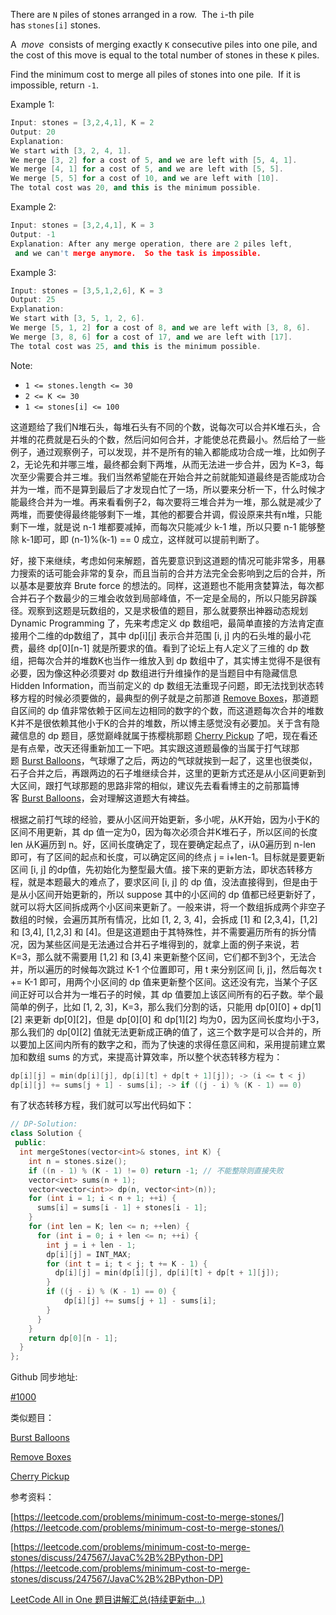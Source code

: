 There are `N` piles of stones arranged in a row.  The `i`-th pile has `stones[i]` stones.

A  _move_  consists of merging exactly `K` consecutive piles into one pile, and the cost of this move is equal to the total number of stones in these `K` piles.

Find the minimum cost to merge all piles of stones into one pile.  If it is impossible, return `-1`.

Example 1:

```cpp
Input: stones = [3,2,4,1], K = 2
Output: 20
Explanation:
We start with [3, 2, 4, 1].
We merge [3, 2] for a cost of 5, and we are left with [5, 4, 1].
We merge [4, 1] for a cost of 5, and we are left with [5, 5].
We merge [5, 5] for a cost of 10, and we are left with [10].
The total cost was 20, and this is the minimum possible.
```

Example 2:

```cpp
Input: stones = [3,2,4,1], K = 3
Output: -1
Explanation: After any merge operation, there are 2 piles left,
 and we can't merge anymore.  So the task is impossible.
```

Example 3:

```cpp
Input: stones = [3,5,1,2,6], K = 3
Output: 25
Explanation:
We start with [3, 5, 1, 2, 6].
We merge [5, 1, 2] for a cost of 8, and we are left with [3, 8, 6].
We merge [3, 8, 6] for a cost of 17, and we are left with [17].
The total cost was 25, and this is the minimum possible.
```

Note:

- `1 <= stones.length <= 30`
- `2 <= K <= 30`
- `1 <= stones[i] <= 100`

这道题给了我们N堆石头，每堆石头有不同的个数，说每次可以合并K堆石头，合并堆的花费就是石头的个数，然后问如何合并，才能使总花费最小。然后给了一些例子，通过观察例子，可以发现，并不是所有的输入都能成功合成一堆，比如例子2，无论先和并哪三堆，最终都会剩下两堆，从而无法进一步合并，因为 K=3，每次至少需要合并三堆。我们当然希望能在开始合并之前就能知道最终是否能成功合并为一堆，而不是算到最后了才发现白忙了一场，所以要来分析一下，什么时候才能最终合并为一堆。再来看看例子2，每次要将三堆合并为一堆，那么就是减少了两堆，而要使得最终能够剩下一堆，其他的都要合并调，假设原来共有n堆，只能剩下一堆，就是说 n-1 堆都要减掉，而每次只能减少 k-1 堆，所以只要 n-1 能够整除 k-1即可，即 (n-1)%(k-1) == 0 成立，这样就可以提前判断了。

好，接下来继续，考虑如何来解题，首先要意识到这道题的情况可能非常多，用暴力搜索的话可能会非常的复杂，而且当前的合并方法完全会影响到之后的合并，所以基本是要放弃 Brute force 的想法的。同样，这道题也不能用贪婪算法，每次都合并石子个数最少的三堆会收敛到局部峰值，不一定是全局的，所以只能另辟蹊径。观察到这题是玩数组的，又是求极值的题目，那么就要祭出神器动态规划 Dynamic Programming 了，先来考虑定义 dp 数组吧，最简单直接的方法肯定直接用个二维的dp数组了，其中 dp[i][j] 表示合并范围 [i, j] 内的石头堆的最小花费，最终 dp[0][n-1] 就是所要求的值。看到了论坛上有人定义了三维的 dp 数组，把每次合并的堆数K也当作一维放入到 dp 数组中了，其实博主觉得不是很有必要，因为像这种必须要对 dp 数组进行升维操作的是当题目中有隐藏信息 Hidden Information，而当前定义的 dp 数组无法重现子问题，即无法找到状态转移方程的时候必须要做的，最典型的例子就是之前那道 [Remove Boxes](http://www.cnblogs.com/grandyang/p/6850657.html)，那道题自区间的 dp 值非常依赖于区间左边相同的数字的个数，而这道题每次合并的堆数K并不是很依赖其他小于K的合并的堆数，所以博主感觉没有必要加。关于含有隐藏信息的 dp 题目，感觉巅峰就属于拣樱桃那题 [Cherry Pickup](http://www.cnblogs.com/grandyang/p/8215787.html) 了吧，现在看还是有点晕，改天还得重新加工一下吧。其实跟这道题最像的当属于打气球那题 [Burst Balloons](https://www.cnblogs.com/grandyang/p/5006441.html)，气球爆了之后，两边的气球就挨到一起了，这里也很类似，石子合并之后，再跟两边的石子堆继续合并，这里的更新方式还是从小区间更新到大区间，跟打气球那题的思路非常的相似，建议先去看看博主的之前那篇博客 [Burst Balloons](https://www.cnblogs.com/grandyang/p/5006441.html)，会对理解这道题大有裨益。

根据之前打气球的经验，要从小区间开始更新，多小呢，从K开始，因为小于K的区间不用更新，其 dp 值一定为0，因为每次必须合并K堆石子，所以区间的长度 len 从K遍历到 n。好，区间长度确定了，现在要确定起点了，i从0遍历到 n-len 即可，有了区间的起点和长度，可以确定区间的终点 j = i+len-1。目标就是要更新区间 [i, j] 的dp值，先初始化为整型最大值。接下来的更新方法，即状态转移方程，就是本题最大的难点了，要求区间 [i, j] 的 dp 值，没法直接得到，但是由于是从小区间开始更新的，所以 suppose 其中的小区间的 dp 值都已经更新好了，就可以将大区间拆成两个小区间来更新了。一般来讲，将一个数组拆成两个非空子数组的时候，会遍历其所有情况，比如 [1, 2, 3, 4]，会拆成 [1] 和 [2,3,4]，[1,2] 和 [3,4], [1,2,3] 和 [4]。但是这道题由于其特殊性，并不需要遍历所有的拆分情况，因为某些区间是无法通过合并石子堆得到的，就拿上面的例子来说，若 K=3，那么就不需要用 [1,2] 和 [3,4] 来更新整个区间，它们都不到3个，无法合并，所以遍历的时候每次跳过 K-1 个位置即可，用 t 来分别区间 [i, j]，然后每次 t += K-1 即可，用两个小区间的 dp 值来更新整个区间。这还没有完，当某个子区间正好可以合并为一堆石子的时候，其 dp 值要加上该区间所有的石子数。举个最简单的例子，比如 [1, 2, 3]，K=3，那么我们分割的话，只能用 dp[0][0] + dp[1][2] 来更新 dp[0][2]，但是 dp[0][0] 和 dp[1][2] 均为0，因为区间长度均小于3，那么我们的 dp[0][2] 值就无法更新成正确的值了，这三个数字是可以合并的，所以要加上区间内所有的数字之和，而为了快速的求得任意区间和，采用提前建立累加和数组 sums 的方式，来提高计算效率，所以整个状态转移方程为：

```cpp
dp[i][j] = min(dp[i][j], dp[i][t] + dp[t + 1][j]); -> (i <= t < j)
dp[i][j] += sums[j + 1] - sums[i]; -> if ((j - i) % (K - 1) == 0)
```

有了状态转移方程，我们就可以写出代码如下：

```cpp
// DP-Solution:
class Solution {
 public:
  int mergeStones(vector<int>& stones, int K) {
    int n = stones.size();
  	if ((n - 1) % (K - 1) != 0) return -1; // 不能整除则直接失败
    vector<int> sums(n + 1);
    vector<vector<int>> dp(n, vector<int>(n));
    for (int i = 1; i < n + 1; ++i) {
      sums[i] = sums[i - 1] + stones[i - 1];
    }
    for (int len = K; len <= n; ++len) {
      for (int i = 0; i + len <= n; ++i) {
      	int j = i + len - 1;
        dp[i][j] = INT_MAX;
        for (int t = i; t < j; t += K - 1) {
          dp[i][j] = min(dp[i][j], dp[i][t] + dp[t + 1][j]);
        }
        if ((j - i) % (K - 1) == 0) {
        	dp[i][j] += sums[j + 1] - sums[i];
        }
      }
    }
    return dp[0][n - 1];
  }
};
```

Github 同步地址:

[#1000](https://github.com/grandyang/leetcode/issues/1000)

类似题目：

[Burst Balloons](https://www.cnblogs.com/grandyang/p/5006441.html)

[Remove Boxes](http://www.cnblogs.com/grandyang/p/6850657.html)

[Cherry Pickup](http://www.cnblogs.com/grandyang/p/8215787.html)

参考资料：

[https://leetcode.com/problems/minimum-cost-to-merge-stones/](https://leetcode.com/problems/minimum-cost-to-merge-stones/)

[https://leetcode.com/problems/minimum-cost-to-merge-stones/discuss/247567/JavaC%2B%2BPython-DP](https://leetcode.com/problems/minimum-cost-to-merge-stones/discuss/247567/JavaC%2B%2BPython-DP)

[LeetCode All in One 题目讲解汇总(持续更新中...)](https://www.cnblogs.com/grandyang/p/4606334.html)